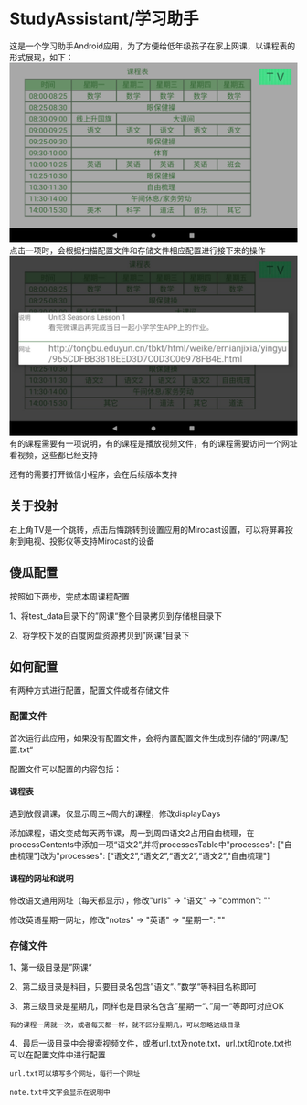 # StudyAssistant/学习助手

这是一个学习助手Android应用，为了方便给低年级孩子在家上网课，以课程表的形式展现，如下：
![主界面](https://github.com/liuju1234/StudyAssistant/blob/master/images/device-2020-05-11-221117.png)
点击一项时，会根据扫描配置文件和存储文件相应配置进行接下来的操作
![点击星期一英语](https://github.com/liuju1234/StudyAssistant/blob/master/images/device-2020-05-11-232905.jpg)
有的课程需要有一项说明，有的课程是播放视频文件，有的课程需要访问一个网址看视频，这些都已经支持

还有的需要打开微信小程序，会在后续版本支持

## 关于投射
右上角TV是一个跳转，点击后悔跳转到设置应用的Mirocast设置，可以将屏幕投射到电视、投影仪等支持Mirocast的设备

## 傻瓜配置
按照如下两步，完成本周课程配置

1、将test_data目录下的”网课“整个目录拷贝到存储根目录下

2、将学校下发的百度网盘资源拷贝到”网课“目录下

## 如何配置
有两种方式进行配置，配置文件或者存储文件

### 配置文件
首次运行此应用，如果没有配置文件，会将内置配置文件生成到存储的”网课/配置.txt“

配置文件可以配置的内容包括：
#### 课程表
  遇到放假调课，仅显示周三~周六的课程，修改displayDays
  
  添加课程，语文变成每天两节课，周一到周四语文2占用自由梳理，在processContents中添加一项“语文2”,并将processesTable中"processes": ["自由梳理"]改为"processes": [“语文2”,“语文2”,“语文2”,“语文2”,"自由梳理"]
  
#### 课程的网址和说明
  修改语文通用网址（每天都显示），修改"urls" -> "语文" -> "common": ""

  修改英语星期一网址，修改"notes" -> "英语" -> "星期一": ""

### 存储文件
1、第一级目录是”网课“

2、第二级目录是科目，只要目录名包含”语文“、”数学“等科目名称即可

3、第三级目录是星期几，同样也是目录名包含”星期一“、”周一“等即可对应OK

    有的课程一周就一次，或者每天都一样，就不区分星期几，可以忽略这级目录

4、最后一级目录中会搜索视频文件，或者url.txt及note.txt，url.txt和note.txt也可以在配置文件中进行配置

    url.txt可以填写多个网址，每行一个网址

    note.txt中文字会显示在说明中
